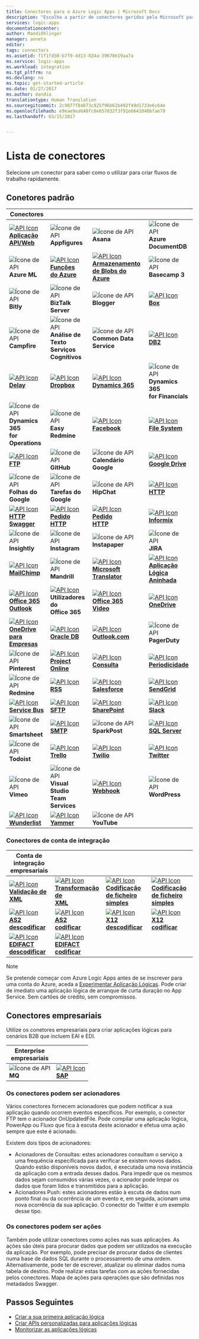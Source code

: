```yaml
---
title: Conectores para o Azure Logic Apps | Microsoft Docs
description: "Escolha a partir de conectores geridos pela Microsoft para criar aplicações lógicas"
services: logic-apps
documentationcenter: 
author: MandiOhlinger
manager: anneta
editor: 
tags: connectors
ms.assetid: f1f1fd50-b7f9-4d13-824a-39678619aa7a
ms.service: logic-apps
ms.workload: integration
ms.tgt_pltfrm: na
ms.devlang: na
ms.topic: get-started-article
ms.date: 01/27/2017
ms.author: mandia
translationtype: Human Translation
ms.sourcegitcommit: 2c9877f84873c825f96b62b492f49d1733e6c64e
ms.openlocfilehash: e9eae9ea648fc0e657d32f3f91e6641046bfae79
ms.lasthandoff: 03/15/2017


---
```

# <a name="connectors-list"></a>Lista de conectores
Selecione um conector para saber como o utilizar para criar fluxos de trabalho rapidamente.

## <a name="standard-connectors"></a>Conetores padrão
| Conectores |  |  |  |
| --- | --- | --- | --- |
|[![API Icon][API/Web-Appicon]<br/> **Aplicação API/Web**][API/Web-Appdoc]|![Ícone de API][appFiguresicon]<br/>**Appfigures**|![Ícone de API][Asanaicon]<br/>**Asana**|![Ícone de API][Azure-DocumentDBicon]<br/>**Azure DocumentDB**|
|![Ícone de API][Azure-MLicon]<br/>**Azure ML**|[![API Icon][Azure-Functionsicon]<br/>**Funções<br/>do Azure**][Azure-Functionsdoc]|[![API Icon][AzureBlobStorageicon]<br/>**Armazenamento de Blobs do<br/>Azure**][AzureBlobStoragedoc]|![Ícone de API][Basecamp-3icon]<br/>**Basecamp 3**|
|![Ícone de API][Bitlyicon]<br/>**Bitly**|![Ícone de API][BizTalk-Servericon]<br/>**BizTalk Server**|![Ícone de API][Bloggericon]<br/>**Blogger**|[![API Icon][Boxicon]<br/>**Box**][boxDoc]|
|![Ícone de API][Campfireicon]<br/>**Campfire**|![Ícone de API][Cognitive-Services-Text-Analyticsicon]<br/>**Análise de Texto<br/>Serviços Cognitivos**|![Ícone de API][Common-Data-Serviceicon]<br/>**Common Data<br/>Service**|[![API Icon][DB2icon]<br/>**DB2**][db2doc]|
|[![API Icon][Delayicon]<br/>**Delay**][Delaydoc]|[![API Icon][Dropboxicon]<br/>**Dropbox**][dropboxdoc]|[![API Icon][Dynamics-365icon]<br/>**Dynamics 365**][Dynamics-365doc]|![Ícone de API][Dynamics-365-for-Financialsicon]<br/>**Dynamics 365<br/>for Financials**|
|![Ícone de API][Dynamics-365-for-Operationsicon]<br/>**Dynamics 365<br/>for Operations**|![Ícone de API][Easy-Redmineicon]<br/>**Easy Redmine**|[![API Icon][Facebookicon]<br/>**Facebook**][Facebookdoc]|[![API Icon][FileSystemIcon]<br/>**File System**][FileSystemdoc]|
|[![API Icon][FTPicon]<br/>**FTP**][FTPdoc]|![Ícone de API][GitHubicon]<br/>**GitHub**|![Ícone de API][Google-Calendaricon]<br/>**Calendário Google**|[![API Icon][Google-Driveicon]<br/>**Google Drive**][Google-Drivedoc]|
|![Ícone de API][Google-Sheetsicon]<br/>**Folhas do Google**|![Ícone de API][Google-Tasksicon]<br/>**Tarefas do Google**|![Ícone de API][HipChaticon]<br/>**HipChat**|[![API Icon][HTTPicon]<br/>**HTTP**][HTTPdoc]|
|[![API Icon][HTTP-Swaggericon]<br/>**HTTP Swagger**][http-swaggerdoc]|[![API Icon][HTTP-Requesticon]<br/>**Pedido<br/>HTTP**][HTTP-Requestdoc]|[![API Icon][HTTP-Responseicon]<br/>**Pedido<br/>HTTP**][HTTP-Responsedoc]|[![API Icon][Informixicon]<br/>**Informix**][Informixdoc]|
|![Ícone de API][Insightlyicon]<br/>**Insightly**|![Ícone de API][Instagramicon]<br/>**Instagram**|![Ícone de API][Instapapericon]<br/>**Instapaper**|![Ícone de API][JIRAicon]<br/>**JIRA**|
|[![API Icon][MailChimpicon]<br/>**MailChimp**][MailChimpdoc]|![Ícone de API][Mandrillicon]<br/>**Mandrill**|[![API Icon][Microsoft-Translatoricon]<br/>**Microsoft<br/>Translator**][Microsoft-Translatordoc]|[![API Icon][Nested-Logic-Appicon]<br/>**Aplicação Lógica<br/>Aninhada**][Nested-Logic-Appdoc]|
|[![API Icon][Office-365-Outlookicon]<br/>**Office 365<br/>Outlook**][office365-outlookdoc]|[![API Icon][Office-365-Usersicon]][office365-usersdoc]<br/>**Utilizadores do<br/>Office 365**|[![API Icon][Office-365-Videoicon]<br/>**Office 365<br/>Video**][office365-videodoc]|[![API Icon][OneDriveicon]<br/>**OneDrive**][OneDrivedoc]|
|[![API Icon][OneDrive-for-Businessicon]<br/>**OneDrive para<br/>Empresas**][OneDrive-for-Businessdoc]|[![API Icon][Oracle-DB-icon]<br/>**Oracle DB**][oracle-db-doc]|[![API Icon][Outlook.comicon]<br/>**Outlook.com**][Outlook.comdoc]|![Ícone de API][PagerDutyicon]<br/>**PagerDuty**|
|![Ícone de API][Pinteresticon]<br/>**Pinterest**|[![API Icon][Project-Onlineicon]<br/>**Project Online**][Project-Onlinedoc]|[![API Icon][Queryicon]<br/>**Consulta**][Querydoc]|[![API Icon][Recurrenceicon]<br/>**Periodicidade**][Recurrencedoc]|
|![Ícone de API][Redmineicon]<br/>**Redmine**|[![API Icon][RSSicon]<br/>**RSS**][RSSdoc]|[![API Icon][Salesforceicon]<br/>**Salesforce**][Salesforcedoc]|[![API Icon][SendGridicon]<br/>**SendGrid**][SendGriddoc]|
|[![API Icon][Service-Busicon]<br/>**Service Bus**][Service-Busdoc]|[![API Icon][SFTPicon]<br/>**SFTP**][SFTPdoc]|[![API Icon][SharePointicon]<br/>**SharePoint**][SharePointdoc]|[![API Icon][Slackicon]<br/>**Slack**][Slackdoc]|
|![Ícone de API][Smartsheeticon]<br/>**Smartsheet**|[![API Icon][SMTPicon]<br/>**SMTP**][SMTPdoc]|![Ícone de API][SparkPosticon]<br/>**SparkPost**|[![API Icon][SQL-Servericon]<br/>**SQL Server**][SQL-Serverdoc]|
|![Ícone de API][Todoisticon]<br/>**Todoist**|[![API Icon][Trelloicon]<br/>**Trello**][Trellodoc]|[![API Icon][Twilioicon]<br/>**Twilio**][Twiliodoc]|[![API Icon][Twittericon]<br/>**Twitter**][Twitterdoc]|
|![Ícone de API][Vimeoicon]<br/>**Vimeo**|![Ícone de API][Visual-Studio-Team-Servicesicon]<br/>**Visual Studio<br/>Team Services**|[![API Icon][Webhookicon]<br/>**Webhook**][Webhookdoc]|![Ícone de API][WordPressicon]<br/>**WordPress**|
|[![API Icon][Wunderlisticon]<br/>**Wunderlist**][Wunderlistdoc]|[![API Icon][Yammericon]<br/>**Yammer**][Yammerdoc]|![Ícone de API][YouTubeicon]<br/>**YouTube**|

### <a name="integration-account-connectors"></a>Conectores de conta de integração 

| Conta de integração<br/>empresariais |  |  |  |
| --- | --- | --- | --- |
| [![API Icon][xmlvalidateicon]<br/>**Validação de<br/>XML**][xmlvalidatedoc] |[![API Icon][xmltransformicon]<br/>**Transformação de<br/> XML**][xmltransformdoc] |[![API Icon][flatfileicon]<br/>**Codificação de ficheiro</br>simples**][flatfiledoc] |[![API Icon][flatfiledecodeicon]<br/>**Codificação de ficheiro</br>simples**][flatfiledecodedoc] |
| [![API Icon][as2icon]<br/>**AS2</br> descodificar**][as2decode] |[![API Icon][as2icon]<br/>**AS2</br> codificar**][as2encode] |[![API Icon][x12icon]<br/>**X12</br> descodificar**][x12decode] |[![API Icon][x12icon]<br/>**X12</br> codificar**][x12encode] |
| [![API Icon][x12icon]<br/>**EDIFACT</br> descodificar**][EDIFACTdecode] |[![API Icon][x12icon]<br/>**EDIFACT</br> codificar**][EDIFACTencode] | | |

> [!NOTE]
> Se pretende começar com Azure Logic Apps antes de se inscrever para uma conta do Azure, aceda a [Experimentar Aplicação Lógicas](https://tryappservice.azure.com/?appservice=logic). Pode criar de imediato uma aplicação lógica de arranque de curta duração no App Service. Sem cartões de crédito, sem compromissos.

## <a name="enterprise-connectors"></a>Conectores empresariais
Utilize os conetores empresariais para criar aplicações lógicas para cenários B2B que incluem EAI e EDI.  

| Enterprise<br/>empresariais |  |
| --- | --- |
|![Ícone de API][MQicon]<br/>**MQ**|[![API Icon][SAPicon]<br/>**SAP**][sapconnector]|



<!-- TODO: Add Functions, App Service, and Nested Workflow Icons -->
### <a name="connectors-can-be-triggers"></a>Os conectores podem ser acionadores
Vários conectores fornecem acionadores que podem notificar a sua aplicação quando ocorrem eventos específicos. Por exemplo, o conector FTP tem o acionador OnUpdatedFile. Pode compilar uma aplicação lógica, PowerApp ou Fluxo que fica à escuta deste acionador e efetua uma ação sempre que este é acionado.

Existem dois tipos de acionadores:  

* Acionadores de Consultas: estes acionadores consultam o serviço a uma frequência especificada para verificar se existem novos dados. Quando estão disponíveis novos dados, é executada uma nova instância da aplicação com a entrada desses dados. Para impedir que os mesmos dados sejam consumidos várias vezes, o acionador pode limpar os dados que foram lidos e transmitidos para a aplicação.
* Acionadores Push: estes acionadores estão à escuta de dados num ponto final ou da ocorrência de um evento e, em seguida, acionam uma nova ocorrência da sua aplicação. O conector do Twitter é um exemplo desse tipo.

### <a name="connectors-can-be-actions"></a>Os conectores podem ser ações
Também pode utilizar conectores como ações nas suas aplicações. As ações são úteis para procurar dados que podem ser utilizados na execução da aplicação. Por exemplo, pode precisar de procurar dados de clientes numa base de dados SQL durante o processamento de uma ordem. Alternativamente, pode ter de escrever, atualizar ou eliminar dados numa tabela de destino. Pode realizar estas tarefas com as ações fornecidas pelos conectores. Mapa de ações para operações que são definidas nos metadados Swagger.

## <a name="next-steps"></a>Passos Seguintes
* [Criar a sua primeira aplicação lógica](../logic-apps/logic-apps-create-a-logic-app.md)
* [Criar APIs personalizadas para aplicações lógicas](../logic-apps/logic-apps-create-api-app.md)
* [Monitorizar as aplicações lógicas](../logic-apps/logic-apps-monitor-your-logic-apps.md)

<!--Connectors Documentation-->
[api/web-appdoc]: ../logic-apps/logic-apps-custom-hosted-api.md "Integrar aplicações lógicas com Aplicações API do Serviço de Aplicações"
[azureblobstoragedoc]: ./connectors-create-api-azureblobstorage.md "Gerir ficheiros no seu contentor de blobs com o conector de armazenamento de blobs do Azure"
[azure-functionsdoc]: ../logic-apps/logic-apps-azure-functions.md "Integrar aplicações lógicas com Funções do Azure."
[boxDoc]: ./connectors-create-api-box.md "Ligue à Caixa. Carregue, obtenha, elimine, liste os seus ficheiros e muito mais"
[db2doc]: ./connectors-create-api-db2.md "Ligue ao IBM DB2 na cloud ou no local. Atualize uma linha, obtenha uma tabela e muito mais"
[delaydoc]: ./connectors-native-delay.md "Efetue ações atrasadas"
[dropboxdoc]: ./connectors-create-api-dropbox.md "Ligue à Dropbox. Carregue, obtenha, elimine, liste os seus ficheiros e muito mais"
[Dynamics-365doc]: ./connectors-create-api-crmonline.md "Ligue ao Dynamics CRM Online para que possa trabalhar com os seus dados do CRM Online"
[facebookdoc]: ./connectors-create-api-facebook.md "Ligue ao Facebook. Publique numa linha cronológica, obtenha um feed de página, entre outras coisas"
[filesystemdoc]: ../logic-apps/logic-apps-using-file-connector.md "Ligue a um sistema de ficheiros no local"
[ftpdoc]: ./connectors-create-api-ftp.md "Ligue a um servidor FTP / FTPS e para tarefas de FTP, como carregar, obter, eliminar ficheiros, entre outras"
[githubdoc]: ./connectors-create-api-github.md "Ligue o GitHub e controle problemas"
[google-drivedoc]: ./connectors-create-api-googledrive.md "Ligue ao GoogleDrive para que possa trabalhar com os seus dados"
[google-sheetsdoc]: ./connectors-create-api-googlesheet.md "Ligue ao Planilhas Google, para que possa modificar as suas folhas"
[google-tasksdoc]: ./connectors-create-api-googletasks.md "Ligue o Google Tarefas para que possa gerir as suas tarefas"
[google-calendardoc]: ./connectors-create-api-googlecalendar.md "Liga ao Calendário Google e pode gerir o calendário."
[httpdoc]: ./connectors-native-http.md "Faça chamadas HTTP com o conector HTTP"
[http-requestdoc]: ./connectors-native-reqres.md "Adicione ações para pedidos HTTP e respostas para as suas aplicações lógicas"
[http-responsedoc]: ./connectors-native-reqres.md "Adicione ações para pedidos HTTP e respostas para as suas aplicações lógicas"
[http-swaggerdoc]: ./connectors-native-http-swagger.md "Faça chamadas HTTP com o conector HTTP + Swagger."
[informixdoc]: ./connectors-create-api-informix.md "Ligue o Informix na cloud ou no local. Leia uma linha, liste as tabelas e muito mais"
[instagramdoc]: ./connectors-create-api-instagram.md "Ligue ao Instagram. Acione ou interaja em eventos"
[mailchimpdoc]: ./connectors-create-api-mailchimp.md "Ligue à sua conta do MailChimp. Gira e automatize e-mails"
[mandrilldoc]: ./connectors-create-api-mandrill.md "Ligue ao Mandrill para comunicação"
[microsoft-translatordoc]: ./connectors-create-api-microsofttranslator.md "Ligue-se ao Microsoft Translator. Traduza texto, detete idiomas e muito mais" 
[nested-logic-appdoc]: ../logic-apps/logic-apps-http-endpoint.md "Integre aplicações lógicas com fluxos de trabalho aninhados"
[office365-outlookdoc]: ./connectors-create-api-office365-outlook.md "Ligue à sua conta do Office 365. Envie e receba e-mails, gira o seu calendário e contactos, e muito mais"
[office365-usersdoc]: ./connectors-create-api-office365-users.md 
[office365-videodoc]: ./connectors-create-api-office365-video.md "Obtenha informações de vídeo, listas de vídeos e canais, e URLs de reprodução para vídeos do Office 365"
[onedrivedoc]: ./connectors-create-api-onedrive.md "Ligue ao seu Microsoft OneDrive pessoal. Carregue, elimine, liste os ficheiros e muito mais"
[onedrive-for-businessdoc]: ./connectors-create-api-onedriveforbusiness.md "Ligue ao seu Microsoft OneDrive empresarial. Carregue, elimine, liste os seus ficheiros e muito mais"
[oracle-db-doc]: https://powerapps.microsoft.com/blog/connecting-to-oracle-database-from-powerapps-flow-and-logic-apps "Ligue a uma base de dados do Oracle"
[outlook.comdoc]: ./connectors-create-api-outlook.md "Ligue à sua caixa de correio do Outlook. Gira o seu e-mail, calendários, contactos e muito mais"
[project-onlinedoc]: ./connectors-create-api-projectonline.md "Ligue-se ao Microsoft Project Online. Gira os seus projetos, tarefas, recursos e muito mais"
[querydoc]: ./connectors-native-query.md "Selecione e filtre matrizes com a ação Consultar"
[recurrencedoc]:  ./connectors-native-recurrence.md "Acione ações periódicas para aplicações lógicas"
[rssdoc]: ./connectors-create-api-rss.md "Publique e obtenha itens de feeds, acione operações quando um novo item é publicado num feed RSS."
[salesforcedoc]: ./connectors-create-api-salesforce.md "Ligue à sua conta do Salesforce. Gira contas, responsáveis, oportunidades e muito mais"
[sendgriddoc]: ./connectors-create-api-sendgrid.md "Ligue ao SendGrid. Envie e-mails e gira listas de recipientes"
[service-busdoc]: ./connectors-create-api-servicebus.md "Envie mensagens das Filas e dos Tópicos do Service Bus, e receba mensagens das Filas e das Subscrições do Service Bus."
[sftpdoc]: ./connectors-create-api-sftp.md "Ligue à sua conta do SFTP. Carregue, obtenha, elimine ficheiros e muito mais"
[sharepointdoc]: ./connectors-create-api-sharepointonline.md "Ligue ao SharePoint Online. Gira documentos, liste itens e muito mais"
[slackdoc]: ./connectors-create-api-slack.md "Ligue ao Slack e publica mensagens nos canais do Slack"
[smtpdoc]: ./connectors-create-api-smtp.md "Ligue a um servidor SMTP e envie e-mails com anexos"
[sparkpostdoc]: ./connectors-create-api-sparkpost.md "Ligue ao SparkPost para comunicação"
[sql-serverdoc]: ./connectors-create-api-sqlazure.md "Ligue à Base de Dados SQL do Azure ou ao SQL Server. Crie, atualize, obtenha e elimine entradas numa tabela da Base de Dados SQL."
[trellodoc]: ./connectors-create-api-trello.md "Ligue ao Trello. Gira os seus projetos e organize tudo com qualquer pessoa"
[twiliodoc]: ./connectors-create-api-twilio.md "Ligue ao Twilio. Envie e receba mensagens, obtenha números disponíveis, gira números de telefone de chamadas recebidas, entre outras ações"
[twitterdoc]: ./connectors-create-api-twitter.md "Ligue ao Twitter. Obtenha linhas cronológicas, publique tweets e muito mais"
[webhookdoc]: ./connectors-native-webhook.md "Adicione ações e acionadores de Webhook às suas aplicações lógicas"
[wunderlistdoc]: ./connectors-create-api-wunderlist.md "Ligue ao Wunderlist. Gira tarefas e listas de itens pendentes, mantenha a sua vida em sincronização e muito mais"
[yammerdoc]: ./connectors-create-api-yammer.md "Ligue ao Yammer. Publique mensagens, obtenha novas mensagens e muito mais"
[youtubedoc]: ./connectors-create-api-youtube.md "Ligue ao YouTube. Gira os seus vídeos e canais"

[as2doc]: ../logic-apps/logic-apps-enterprise-integration-as2.md "Saiba mais sobre a integração empresarial AS2."
[x12doc]: ../logic-apps/logic-apps-enterprise-integration-x12.md "Saiba mais sobre a integração empresarial X12."
[flatfiledoc]:../logic-apps/logic-apps-enterprise-integration-flatfile.md "Saiba mais sobre a integração empresarial de ficheiros simples."
[flatfiledecodedoc]:../logic-apps/logic-apps-enterprise-integration-flatfile.md "Saiba mais sobre a integração empresarial de ficheiros simples."
[xmlvalidatedoc]: ../logic-apps/logic-apps-enterprise-integration-xml-validation.md "Saiba mais sobre a integração empresarial de validação XML."
[xmltransformdoc]: ../logic-apps/logic-apps-enterprise-integration-transform.md "Saiba mais sobre a integração empresarial de transformações."
[as2decode]: ../logic-apps/logic-apps-enterprise-integration-as2-decode.md "Saiba mais sobre a integração empresarial de descodificação AS2."
[as2encode]:../logic-apps/logic-apps-enterprise-integration-as2-encode.md "Saiba mais sobre a integração empresarial de codificação AS2."
[X12decode]: ../logic-apps/logic-apps-enterprise-integration-X12-decode.md "Saiba mais sobre a integração empresarial de descodificação X12."
[X12encode]: ../logic-apps/logic-apps-enterprise-integration-X12-encode.md "Saiba mais sobre a integração empresarial de codificação X12."
[EDIFACTdecode]: ../logic-apps/logic-apps-enterprise-integration-EDIFACT-decode.md "Saiba mais sobre a integração empresarial de descodificação EDIFACT."
[EDIFACTencode]: ../logic-apps/logic-apps-enterprise-integration-EDIFACT-encode.md "Saiba mais sobre a integração empresarial de codificação EDIFACT."

[sapconnector]: ../logic-apps/logic-apps-using-sap-connector.md "Ligue a um sistema SAP no local"

<!--Icon references-->
[appFiguresicon]: ./media/apis-list/appfigures.png
[Asanaicon]: ./media/apis-list/asana.png
[AzureBlobStorageicon]: ./media/apis-list/azureblob.png
[Azure-DocumentDBicon]: ./media/apis-list/documentdb.png
[Azure-MLicon]: ./media/apis-list/azureml.png
[Basecamp-3icon]: ./media/apis-list/basecamp.png
[Bitlyicon]: ./media/apis-list/bitly.png
[BizTalk-Servericon]: ./media/apis-list/biztalk.png
[Bloggericon]: ./media/apis-list/blogger.png
[Boxicon]: ./media/apis-list/box.png
[Campfireicon]: ./media/apis-list/campfire.png
[Cognitive-Services-Text-Analyticsicon]: ./media/apis-list/cognitiveservicestextanalytics.png
[DB2icon]: ./media/apis-list/db2.png
[Dropboxicon]: ./media/apis-list/dropbox.png
[Dynamics-365icon]: ./media/apis-list/dynamicscrmonline.png
[Dynamics-365-for-Financialsicon]: ./media/apis-list/madeira.png
[Dynamics-365-for-Operationsicon]: ./media/apis-list/dynamicsax.png
[Easy-Redmineicon]: ./media/apis-list/easyredmine.png
[Facebookicon]: ./media/apis-list/facebook.png
[FTPicon]: ./media/apis-list/ftp.png
[GitHubicon]: ./media/apis-list/github.png
[Google-Calendaricon]: ./media/apis-list/googlecalendar.png
[Google-Driveicon]: ./media/apis-list/googledrive.png
[Google-Sheetsicon]: ./media/apis-list/googlesheet.png
[Google-Tasksicon]: ./media/apis-list/googletasks.png
[HideKeyicon]: ./media/apis-list/hidekey.png
[HipChaticon]: ./media/apis-list/hipchat.png
[Informixicon]: ./media/apis-list/informix.png
[Insightlyicon]: ./media/apis-list/insightly.png
[Instagramicon]: ./media/apis-list/instagram.png
[Instapapericon]: ./media/apis-list/instapaper.png
[JIRAicon]: ./media/apis-list/jira.png
[MailChimpicon]: ./media/apis-list/mailchimp.png
[Mandrillicon]: ./media/apis-list/mandrill.png
[Microsoft-Translatoricon]: ./media/apis-list/microsofttranslator.png
[MQicon]: ./media/apis-list/mq.png
[Office-365-Outlookicon]: ./media/apis-list/office365.png
[Office-365-Usersicon]: ./media/apis-list/office365users.png
[Office-365-Videoicon]: ./media/apis-list/office365video.png
[OneDriveicon]: ./media/apis-list/onedrive.png
[OneDrive-for-Businessicon]: ./media/apis-list/onedriveforbusiness.png
[Oracle-DB-icon]: ./media/apis-list/oracle-db.png
[Outlook.comicon]: ./media/apis-list/outlook.png
[PagerDutyicon]: ./media/apis-list/pagerduty.png
[Pinteresticon]: ./media/apis-list/pinterest.png
[Project-Onlineicon]: ./media/apis-list/projectonline.png
[Redmineicon]: ./media/apis-list/redmine.png
[RSSicon]: ./media/apis-list/rss.png
[Common-Data-Serviceicon]: ./media/apis-list/runtimeservice.png
[Salesforceicon]: ./media/apis-list/salesforce.png
[SAPicon]: ./media/apis-list/sap.png
[SendGridicon]: ./media/apis-list/sendgrid.png
[Service-Busicon]: ./media/apis-list/servicebus.png
[SFTPicon]: ./media/apis-list/sftp.png
[SharePointicon]: ./media/apis-list/sharepointonline.png
[Slackicon]: ./media/apis-list/slack.png
[Smartsheeticon]: ./media/apis-list/smartsheet.png
[SMTPicon]: ./media/apis-list/smtp.png
[SparkPosticon]: ./media/apis-list/sparkpost.png
[SQL-Servericon]: ./media/apis-list/sql.png
[Todoisticon]: ./media/apis-list/todoist.png
[Trelloicon]: ./media/apis-list/trello.png
[Twilioicon]: ./media/apis-list/twilio.png
[Twittericon]: ./media/apis-list/twitter.png
[Vimeoicon]: ./media/apis-list/vimeo.png
[Visual-Studio-Team-Servicesicon]: ./media/apis-list/visualstudioteamservices.png
[WordPressicon]: ./media/apis-list/wordpress.png
[Wunderlisticon]: ./media/apis-list/wunderlist.png
[Yammericon]: ./media/apis-list/yammer.png
[YouTubeicon]: ./media/apis-list/youtube.png

<!-- Primitive Icons -->
[API/Web-Appicon]: ./media/apis-list/api.png
[Azure-Functionsicon]: ./media/apis-list/function.png
[Delayicon]: ./media/apis-list/delay.png
[FileSystemIcon]: ./media/apis-list/filesystem.png
[HTTPicon]: ./media/apis-list/http.png
[HTTP-Requesticon]: ./media/apis-list/request.png
[HTTP-Responseicon]: ./media/apis-list/response.png
[HTTP-Swaggericon]: ./media/apis-list/http_swagger.png
[Nested-Logic-Appicon]: ./media/apis-list/workflow.png
[Recurrenceicon]: ./media/apis-list/recurrence.png
[Queryicon]: ./media/apis-list/query.png
[Webhookicon]: ./media/apis-list/webhook.png

<!-- EIP Icons -->
[as2icon]: ./media/apis-list/as2new.png
[x12icon]: ./media/apis-list/x12new.png
[flatfileicon]: ./media/apis-list/flatfileencoding.png
[flatfiledecodeicon]: ./media/apis-list/flatfiledecoding.png
[xmlvalidateicon]: ./media/apis-list/xmlvalidation.png
[xmltransformicon]: ./media/apis-list/xsltransform.png


